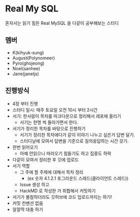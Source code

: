 # Real My SQL

혼자서는 읽기 힘든 Real MySQL 을 다같이 공부해보는 스터디

## 멤버

- K(kihyuk-sung)
- August(Polynomeer)
- Pyro(ghojeong)
- Noel(sanhee)
- Jane(janeljs)

## 진행방식

- 4장 부터 진행
- 스터디 일시: 매주 토요일 오전 10시 부터 2시간
- 서기: 한사람이 목차를 마크다운으로 정리해서 레포에 올리기
  - 서기는 한명 씩 돌아가면서 한다.
- 서기가 정리한 목차를 바탕으로 진행하기
  - 서기가 정리한 목차에다가 같이 이야기 나누고 싶은거 답변 달기.
  - 스터디날에 모여서 답변을 기준으로 질의응답하는 시간 갖기.
- 한번 읽어오기
  - 아예 안읽으니 따라오기 힘들기도 하고 집중도 하락 
- 다같이 모여서 정리한 후 깃에 업로드
- 서기 역할
  - 그 주에 할 주제에 대해서 목차 정리
    - (ex 숫자 4.1.2.1 포그라운드 스레드(클라이언트 스레드))
  - Issue 생성 하고
  - HackMD 로 작성한 거 취합해서 커밋하기
- 서기가 불참하더라도 깃허브에 코드 업로드까지는 하기!
- 커밋 컨벤션 없음
- 알잘딱 대충 하기
